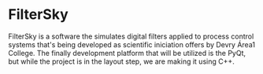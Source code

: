 # FilterSky

FilterSky is a software the simulates digital filters applied to process control systems that's being developed as scientific iniciation offers by Devry Área1 College.
The finally development platform that will be utilized is the PyQt, but while the project is in the layout step, we are making it using C++.


